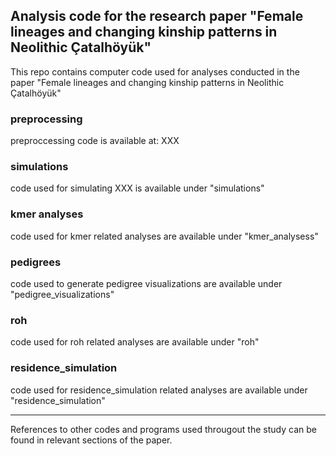 ## Analysis code for the research paper "Female lineages and changing kinship patterns in Neolithic Çatalhöyük"

This repo contains computer code used for analyses conducted in the paper "Female lineages and changing kinship patterns in Neolithic Çatalhöyük"

### preprocessing 
preproccessing code is available at: XXX

### simulations 

code used for simulating XXX is available under "simulations"

### kmer analyses

code used for kmer related analyses are available under "kmer_analysess"

### pedigrees

code used to generate pedigree visualizations are available under "pedigree_visualizations"

### roh

code used for roh related analyses are available under "roh"

### residence_simulation

code used for residence_simulation related analyses are available under "residence_simulation"


---

References to other codes and programs used througout the study can be found in relevant sections of the paper.
